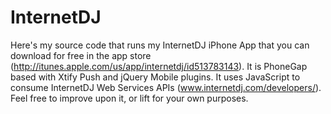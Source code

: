 InternetDJ
==========

Here's my source code that runs my InternetDJ iPhone App that you can download for free in the app store (http://itunes.apple.com/us/app/internetdj/id513783143). It is PhoneGap based with Xtify Push and jQuery Mobile plugins. It uses JavaScript to consume InternetDJ Web Services APIs (www.internetdj.com/developers/). Feel free to improve upon it, or lift for your own purposes.